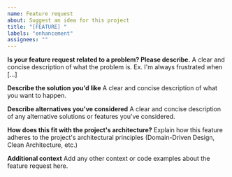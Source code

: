 ```yaml
---
name: Feature request
about: Suggest an idea for this project
title: "[FEATURE] "
labels: "enhancement"
assignees: ""
---
```


**Is your feature request related to a problem? Please describe.**
A clear and concise description of what the problem is. Ex. I'm always frustrated when [...]

**Describe the solution you'd like**
A clear and concise description of what you want to happen.

**Describe alternatives you've considered**
A clear and concise description of any alternative solutions or features you've considered.

**How does this fit with the project's architecture?**
Explain how this feature adheres to the project's architectural principles (Domain-Driven Design, Clean Architecture, etc.)

**Additional context**
Add any other context or code examples about the feature request here.
